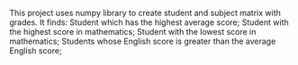 This project uses numpy library to create student and subject matrix with grades. 
It finds:
        Student which has the highest average score;
        Student with the highest score in mathematics;
        Student with the lowest score in mathematics;
        Students whose English score is greater than the average English score;
